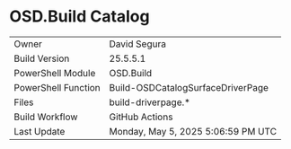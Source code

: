 ﻿# OSD.Build Catalog

| | |
|-|-|
| Owner | David Segura |
| Build Version | 25.5.5.1 |
| PowerShell Module | OSD.Build |
| PowerShell Function | Build-OSDCatalogSurfaceDriverPage |
| Files | build-driverpage.* |
| Build Workflow | GitHub Actions |
| Last Update | Monday, May 5, 2025 5:06:59 PM UTC |
